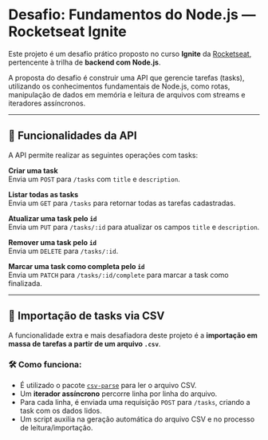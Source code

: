 # Desafio: Fundamentos do Node.js — Rocketseat Ignite

Este projeto é um desafio prático proposto no curso **Ignite** da [Rocketseat](https://rocketseat.com.br/), pertencente à trilha de **backend com Node.js**.

A proposta do desafio é construir uma API que gerencie tarefas (tasks), utilizando os conhecimentos fundamentais de Node.js, como rotas, manipulação de dados em memória e leitura de arquivos com streams e iteradores assíncronos.

---

## 🔧 Funcionalidades da API

A API permite realizar as seguintes operações com tasks:

**Criar uma task**  
Envia um `POST` para `/tasks` com `title` e `description`.

**Listar todas as tasks**  
Envia um `GET` para `/tasks` para retornar todas as tarefas cadastradas.

**Atualizar uma task pelo `id`**  
Envia um `PUT` para `/tasks/:id` para atualizar os campos `title` e `description`.

**Remover uma task pelo `id`**  
Envia um `DELETE` para `/tasks/:id`.

**Marcar uma task como completa pelo `id`**  
Envia um `PATCH` para `/tasks/:id/complete` para marcar a task como finalizada.

---

## 📂 Importação de tasks via CSV

A funcionalidade extra e mais desafiadora deste projeto é a **importação em massa de tarefas a partir de um arquivo `.csv`**.

### 🛠️ Como funciona:

- É utilizado o pacote [`csv-parse`](https://www.npmjs.com/package/csv-parse) para ler o arquivo CSV.
- Um **iterador assíncrono** percorre linha por linha do arquivo.
- Para cada linha, é enviada uma requisição `POST` para `/tasks`, criando a task com os dados lidos.
- Um script auxilia na geração automática do arquivo CSV e no processo de leitura/importação.
